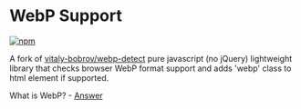 WebP Support
==============

[![npm](https://img.shields.io/npm/dt/webp-detect.svg)](https://github.com/djpogo/webp-support)

A fork of [vitaly-bobrov/webp-detect](https://github.com/vitaliy-bobrov/webp-detect) pure javascript (no jQuery) lightweight library that checks browser WebP format support and adds 'webp' class to html element if supported.

What is WebP? - [Answer](https://developers.google.com/speed/webp/)
